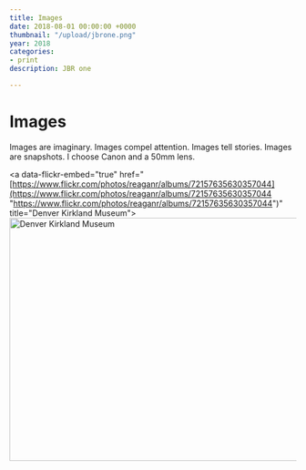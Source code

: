 ```yaml
---
title: Images
date: 2018-08-01 00:00:00 +0000
thumbnail: "/upload/jbrone.png"
year: 2018
categories:
- print
description: JBR one

---
```

# Images

Images are imaginary. Images compel attention. Images tell stories. Images are snapshots. I choose Canon and a 50mm lens.

<a data-flickr-embed="true"  href="[https://www.flickr.com/photos/reaganr/albums/72157635630357044](https://www.flickr.com/photos/reaganr/albums/72157635630357044 "https://www.flickr.com/photos/reaganr/albums/72157635630357044")" title="Denver Kirkland Museum"><img src="![](https://farm4.staticflickr.com/3708/9807965285_3d01f5f115_z.jpg)" width="640" height="427" alt="Denver Kirkland Museum"></a><script async src="//embedr.flickr.com/assets/client-code.js" charset="utf-8"></script>